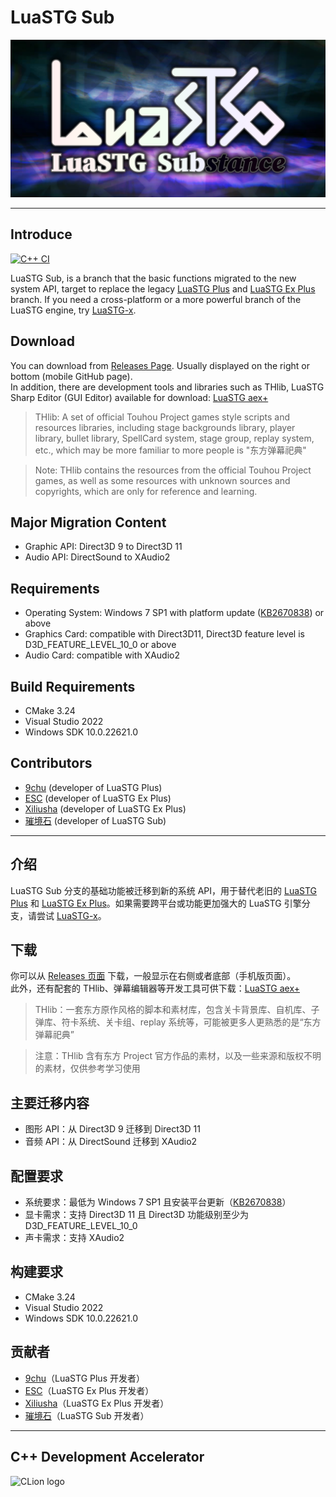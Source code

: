 # LuaSTG Sub

![LuaSTG Sub Imagination](Imagination.png)

---

## Introduce

[![C++ CI](https://github.com/Legacy-LuaSTG-Engine/LuaSTG-Sub/actions/workflows/cpp-ci.yml/badge.svg)](https://github.com/Legacy-LuaSTG-Engine/LuaSTG-Sub/actions/workflows/cpp-ci.yml)

LuaSTG Sub, is a branch that the basic functions migrated to the new system API, target to replace the legacy [LuaSTG Plus](https://github.com/9chu/LuaSTGPlus) and [LuaSTG Ex Plus](https://github.com/Legacy-LuaSTG-Engine/Legacy-LuaSTG-Ex-Plus) branch. If you need a cross-platform or a more powerful branch of the LuaSTG engine, try [LuaSTG-x](https://github.com/Xrysnow/LuaSTG-x).

## Download

You can download from [Releases Page](https://github.com/Legacy-LuaSTG-Engine/LuaSTG-Sub/releases). Usually displayed on the right or bottom (mobile GitHub page).  
In addition, there are development tools and libraries such as THlib, LuaSTG Sharp Editor (GUI Editor) available for download: [LuaSTG aex+](https://files.luastg-sub.com)

> THlib: A set of official Touhou Project games style scripts and resources libraries, including stage backgrounds library, player library, bullet library, SpellCard system, stage group, replay system, etc., which may be more familiar to more people is "东方弹幕祀典"

> Note: THlib contains the resources from the official Touhou Project games, as well as some resources with unknown sources and copyrights, which are only for reference and learning.

## Major Migration Content

* Graphic API: Direct3D 9 to Direct3D 11
* Audio API: DirectSound to XAudio2

## Requirements

* Operating System: Windows 7 SP1 with platform update ([KB2670838](https://www.microsoft.com/en-us/download/details.aspx?id=36805)) or above
* Graphics Card: compatible with Direct3D11, Direct3D feature level is D3D_FEATURE_LEVEL_10_0 or above
* Audio Card: compatible with XAudio2

## Build Requirements

* CMake 3.24
* Visual Studio 2022
* Windows SDK 10.0.22621.0

## Contributors

* [9chu](https://github.com/9chu) (developer of LuaSTG Plus)
* [ESC](https://github.com/ExboCooope) (developer of LuaSTG Ex Plus)
* [Xiliusha](https://github.com/Xiliusha) (developer of LuaSTG Ex Plus)
* [璀境石](https://github.com/Demonese) (developer of LuaSTG Sub)

---

## 介绍  

LuaSTG Sub 分支的基础功能被迁移到新的系统 API，用于替代老旧的 [LuaSTG Plus](https://github.com/9chu/LuaSTGPlus) 和 [LuaSTG Ex Plus](https://github.com/Legacy-LuaSTG-Engine/Legacy-LuaSTG-Ex-Plus)。如果需要跨平台或功能更加强大的 LuaSTG 引擎分支，请尝试 [LuaSTG-x](https://github.com/Xrysnow/LuaSTG-x)。  

## 下载  

你可以从 [Releases 页面](https://github.com/Legacy-LuaSTG-Engine/LuaSTG-Sub/releases) 下载，一般显示在右侧或者底部（手机版页面）。  
此外，还有配套的 THlib、弹幕编辑器等开发工具可供下载：[LuaSTG aex+](https://files.luastg-sub.com)  

> THlib：一套东方原作风格的脚本和素材库，包含关卡背景库、自机库、子弹库、符卡系统、关卡组、replay 系统等，可能被更多人更熟悉的是“东方弹幕祀典”  

> 注意：THlib 含有东方 Project 官方作品的素材，以及一些来源和版权不明的素材，仅供参考学习使用  

## 主要迁移内容  

* 图形 API：从 Direct3D 9 迁移到 Direct3D 11  
* 音频 API：从 DirectSound 迁移到 XAudio2  

## 配置要求  

* 系统要求：最低为 Windows 7 SP1 且安装平台更新（[KB2670838](https://www.microsoft.com/en-us/download/details.aspx?id=36805)）  
* 显卡需求：支持 Direct3D 11 且 Direct3D 功能级别至少为 D3D_FEATURE_LEVEL_10_0  
* 声卡需求：支持 XAudio2  

## 构建要求

* CMake 3.24
* Visual Studio 2022
* Windows SDK 10.0.22621.0

## 贡献者  

* [9chu](https://github.com/9chu)（LuaSTG Plus 开发者）  
* [ESC](https://github.com/ExboCooope)（LuaSTG Ex Plus 开发者）  
* [Xiliusha](https://github.com/Xiliusha)（LuaSTG Ex Plus 开发者）  
* [璀境石](https://github.com/Demonese)（LuaSTG Sub 开发者）  


---

## C++ Development Accelerator

![CLion logo](https://resources.jetbrains.com/storage/products/company/brand/logos/CLion.svg)
